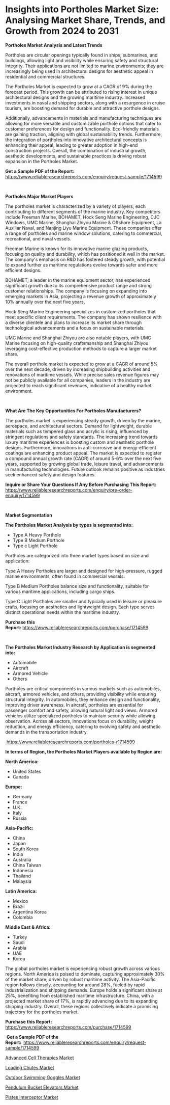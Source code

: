 <p><h1>Insights into Portholes Market Size: Analysing Market Share, Trends, and Growth from 2024 to 2031</h1></p><p><strong>Portholes Market Analysis and Latest Trends</strong></p>
<p><p>Portholes are circular openings typically found in ships, submarines, and buildings, allowing light and visibility while ensuring safety and structural integrity. Their applications are not limited to marine environments; they are increasingly being used in architectural designs for aesthetic appeal in residential and commercial structures. </p><p>The Portholes Market is expected to grow at a CAGR of 9% during the forecast period. This growth can be attributed to rising interest in unique architectural designs and the growing maritime industry. Increased investments in naval and shipping sectors, along with a resurgence in cruise tourism, are boosting demand for durable and attractive porthole designs. </p><p>Additionally, advancements in materials and manufacturing techniques are allowing for more versatile and customizable porthole options that cater to customer preferences for design and functionality. Eco-friendly materials are gaining traction, aligning with global sustainability trends. Furthermore, the integration of portholes into innovative architectural concepts is enhancing their appeal, leading to greater adoption in high-end construction projects. Overall, the combination of industrial growth, aesthetic developments, and sustainable practices is driving robust expansion in the Portholes Market.</p></p>
<p><strong>Get a Sample PDF of the Report:&nbsp;</strong> <a href="https://www.reliableresearchreports.com/enquiry/request-sample/1714599?utm_campaign=37&utm_medium=2&utm_source=Github&utm_content=ia&utm_term=22102024&utm_id=portholes">https://www.reliableresearchreports.com/enquiry/request-sample/1714599</a></p>
<p>&nbsp;</p>
<p><strong>Portholes Major Market Players</strong></p>
<p><p>The portholes market is characterized by a variety of players, each contributing to different segments of the marine industry. Key competitors include Freeman Marine, BOHAMET, Hock Seng Marine Engineering, CJC Windows, UMC Marine, Shanghai Zhiyou Marine & Offshore Equipment, La Auxiliar Naval, and Nanjing Liyu Marine Equipment. These companies offer a range of portholes and marine window solutions, catering to commercial, recreational, and naval vessels.</p><p>Freeman Marine is known for its innovative marine glazing products, focusing on quality and durability, which has positioned it well in the market. The company's emphasis on R&D has fostered steady growth, with potential to expand further as maritime regulations evolve towards safer and more efficient designs.</p><p>BOHAMET, a leader in the marine equipment sector, has experienced significant growth due to its comprehensive product range and strong customer relationships. The company is focusing on expanding into emerging markets in Asia, projecting a revenue growth of approximately 10% annually over the next five years.</p><p>Hock Seng Marine Engineering specializes in customized portholes that meet specific client requirements. The company has shown resilience with a diverse clientele and plans to increase its market share through technological advancements and a focus on sustainable materials.</p><p>UMC Marine and Shanghai Zhiyou are also notable players, with UMC Marine focusing on high-quality craftsmanship and Shanghai Zhiyou leveraging cost-effective production methods to capture a larger market share. </p><p>The overall porthole market is expected to grow at a CAGR of around 5% over the next decade, driven by increasing shipbuilding activities and renovations of maritime vessels. While precise sales revenue figures may not be publicly available for all companies, leaders in the industry are projected to reach significant revenues, indicative of a healthy market environment.</p></p>
<p>&nbsp;</p>
<p><strong>What Are The Key Opportunities For Portholes Manufacturers?</strong></p>
<p><p>The portholes market is experiencing steady growth, driven by the marine, aerospace, and architectural sectors. Demand for lightweight, durable materials such as tempered glass and acrylic is rising, influenced by stringent regulations and safety standards. The increasing trend towards luxury maritime experiences is boosting custom and aesthetic porthole designs. Furthermore, innovations in anti-corrosive and energy-efficient coatings are enhancing product appeal. The market is expected to register a compound annual growth rate (CAGR) of around 5-6% over the next five years, supported by growing global trade, leisure travel, and advancements in manufacturing technologies. Future outlook remains positive as industries seek enhanced safety and design features.</p></p>
<p><strong>Inquire or Share Your Questions If Any Before Purchasing This Report:</strong> <a href="https://www.reliableresearchreports.com/enquiry/pre-order-enquiry/1714599?utm_campaign=37&utm_medium=2&utm_source=Github&utm_content=ia&utm_term=22102024&utm_id=portholes">https://www.reliableresearchreports.com/enquiry/pre-order-enquiry/1714599</a></p>
<p>&nbsp;</p>
<p><strong>Market Segmentation</strong></p>
<p><strong>The Portholes Market Analysis by types is segmented into:</strong></p>
<p><ul><li>Type A Heavy Porthole</li><li>Type B Medium Porthole</li><li>Type c Light Porthole</li></ul></p>
<p><p>Portholes are categorized into three market types based on size and application: </p><p>Type A Heavy Portholes are larger and designed for high-pressure, rugged marine environments, often found in commercial vessels. </p><p>Type B Medium Portholes balance size and functionality, suitable for various maritime applications, including cargo ships. </p><p>Type C Light Portholes are smaller and typically used in leisure or pleasure crafts, focusing on aesthetics and lightweight design. Each type serves distinct operational needs within the maritime industry.</p></p>
<p><strong>Purchase this Report:&nbsp;</strong><a href="https://www.reliableresearchreports.com/purchase/1714599?utm_campaign=37&utm_medium=2&utm_source=Github&utm_content=ia&utm_term=22102024&utm_id=portholes">https://www.reliableresearchreports.com/purchase/1714599</a></p>
<p>&nbsp;</p>
<p><strong>The Portholes Market Industry Research by Application is segmented into:</strong></p>
<p><ul><li>Automobile</li><li>Aircraft</li><li>Armored Vehicle</li><li>Others</li></ul></p>
<p><p>Portholes are critical components in various markets such as automobiles, aircraft, armored vehicles, and others, providing visibility while ensuring structural integrity. In automobiles, they enhance design and functionality, improving driver awareness. In aircraft, portholes are essential for passenger comfort and safety, allowing natural light and views. Armored vehicles utilize specialized portholes to maintain security while allowing observation. Across all sectors, innovations focus on durability, weight reduction, and energy efficiency, catering to evolving safety and aesthetic demands in the transportation industry.</p></p>
<p><a href="https://www.reliableresearchreports.com/portholes-r1714599?utm_campaign=37&utm_medium=2&utm_source=Github&utm_content=ia&utm_term=22102024&utm_id=portholes">&nbsp;https://www.reliableresearchreports.com/portholes-r1714599</a></p>
<p><strong>In terms of Region, the Portholes Market Players available by Region are:</strong></p>
<p>
    <p> <strong> North America: </strong>
        <ul>
            <li>United States</li>
            <li>Canada</li>
        </ul>
        </p> 
    <p> <strong> Europe: </strong>
        <ul>
            <li>Germany</li>
            <li>France</li>
            <li>U.K.</li>
            <li>Italy</li>
            <li>Russia</li>
        </ul>
        </p> 
    <p> <strong> Asia-Pacific: </strong>
        <ul>
            <li>China</li>
            <li>Japan</li>
            <li>South Korea</li>
            <li>India</li>
            <li>Australia</li>
            <li>China Taiwan</li>
            <li>Indonesia</li>
            <li>Thailand</li>
            <li>Malaysia</li>
        </ul>
        </p> 
    <p> <strong> Latin America: </strong>
        <ul>
            <li>Mexico</li>
            <li>Brazil</li>
            <li>Argentina Korea</li>
            <li>Colombia</li>
        </ul>
        </p> 
    <p> <strong> Middle East & Africa: </strong>
        <ul>
            <li>Turkey</li>
            <li>Saudi</li>
            <li>Arabia</li>
            <li>UAE</li>
            <li>Korea</li>
        </ul>
    </p>
    </p>
<p><p>The global portholes market is experiencing robust growth across various regions. North America is poised to dominate, capturing approximately 30% of the market share, driven by robust maritime activity. The Asia-Pacific region follows closely, accounting for around 28%, fueled by rapid industrialization and shipping demands. Europe holds a significant share at 25%, benefiting from established maritime infrastructure. China, with a projected market share of 17%, is rapidly advancing due to its expanding shipping industry. Overall, these regions collectively indicate a promising trajectory for the portholes market.</p></p>
<p><strong>Purchase this Report: </strong><a href="https://www.reliableresearchreports.com/purchase/1714599?utm_campaign=37&utm_medium=2&utm_source=Github&utm_content=ia&utm_term=22102024&utm_id=portholes">https://www.reliableresearchreports.com/purchase/1714599</a></p>
<p>&nbsp;<strong>Get a Sample PDF of the Report:&nbsp;&nbsp;</strong><a href="https://www.reliableresearchreports.com/enquiry/request-sample/1714599?utm_campaign=37&utm_medium=2&utm_source=Github&utm_content=ia&utm_term=22102024&utm_id=portholes">https://www.reliableresearchreports.com/enquiry/request-sample/1714599</a></p>
<p><strong></strong></p>
<p><p><a href="https://github.com/MegiMusaj575/Market-Research-Report-List-1/blob/main/advanced-cell-therapies-market.md?utm_campaign=37&utm_medium=2&utm_source=Github&utm_content=ia&utm_term=22102024&utm_id=portholes">Advanced Cell Therapies Market</a></p><p><a href="https://issuu.com/reportprime-2/docs/loading-chutes-market-size-2030.ppt_d3873b6a6008f0?utm_campaign=37&utm_medium=2&utm_source=Github&utm_content=ia&utm_term=22102024&utm_id=portholes">Loading Chutes Market</a></p><p><a href="https://www.linkedin.com/pulse/outdoor-swimming-goggles-market-size-share-growth-analysis-type-tq5qc?utm_campaign=37&utm_medium=2&utm_source=Github&utm_content=ia&utm_term=22102024&utm_id=portholes">Outdoor Swimming Goggles Market</a></p><p><a href="https://issuu.com/reportprime-2/docs/pendulum-bucket-elevators-market-si_df26238c0829c1?utm_campaign=37&utm_medium=2&utm_source=Github&utm_content=ia&utm_term=22102024&utm_id=portholes">Pendulum Bucket Elevators Market</a></p><p><a href="https://github.com/jennyt6m/Market-Research-Report-List-1/blob/main/plates-interceptor-market.md?utm_campaign=37&utm_medium=2&utm_source=Github&utm_content=ia&utm_term=22102024&utm_id=portholes">Plates Interceptor Market</a></p></p>